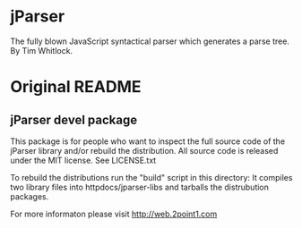 jParser
=======

The fully blown JavaScript syntactical parser which generates a parse tree. By Tim Whitlock.

Original README
=======

jParser devel package
---------------------

This package is for people who want to inspect the full source code of the jParser library and/or rebuild the distribution.
All source code is released under the MIT license. See LICENSE.txt

To rebuild the distributions run the "build" script in this directory:
It compiles two library files into httpdocs/jparser-libs and tarballs the distrubution packages.

For more informaton please visit http://web.2point1.com
